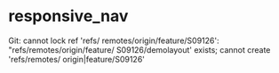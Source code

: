 # responsive_nav
Git: cannot lock ref 'refs/
remotes/origin/feature/S09126':
"refs/remotes/origin/feature/ S09126/demolayout' exists; cannot create 'refs/remotes/ origin|feature/S09126'
